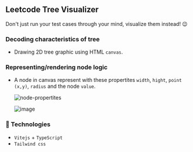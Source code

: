 ## Leetcode Tree Visualizer

Don't just run your test cases through your mind, visualize them instead! 😉

### Decoding characteristics of tree

- Drawing 2D tree graphic using HTML `canvas`.

### Representing/rendering node logic

- A node in canvas represent with these propertites `width`, `hight`, `point (x,y)`, `radius` and the node `value`.

  ![node-propertites](https://github.com/subrat611/leetcode-tree-visualizer/assets/77252075/985e203a-572f-4049-b947-4f06194ff1cf)

  ![image](https://github.com/subrat611/leetcode-tree-visualizer/assets/77252075/555648b9-17e1-47d1-ae83-6666001b7eb3)

### 🔨 Technologies

- `Vitejs` + `TypeScript`
- `Tailwind css`
